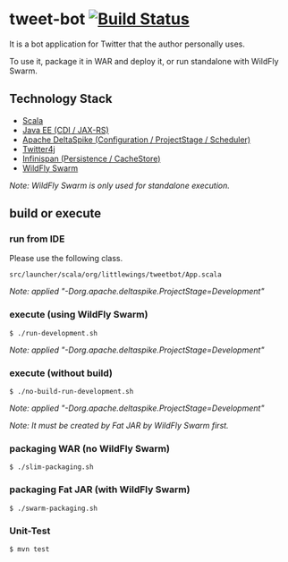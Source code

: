 # tweet-bot [![Build Status](https://travis-ci.org/kazuhira-r/tweet-bot.svg?branch=master)](https://travis-ci.org/kazuhira-r/tweet-bot)
It is a bot application for Twitter that the author personally uses.

To use it, package it in WAR and deploy it, or run standalone with WildFly Swarm.

## Technology Stack

* [Scala](https://www.scala-lang.org/)
* [Java EE (CDI / JAX-RS)](http://www.oracle.com/technetwork/java/javaee/overview/index.html)
* [Apache DeltaSpike (Configuration / ProjectStage / Scheduler)](https://deltaspike.apache.org/)
* [Twitter4j](http://twitter4j.org/)
* [Infinispan (Persistence / CacheStore)](http://infinispan.org/)
* [WildFly Swarm](http://wildfly-swarm.io/)

*Note: WildFly Swarm is only used for standalone execution.*

## build or execute

### run from IDE
Please use the following class.
```shellscript
src/launcher/scala/org/littlewings/tweetbot/App.scala
```

*Note: applied "-Dorg.apache.deltaspike.ProjectStage=Development"*

### execute (using WildFly Swarm)
```shellscript
$ ./run-development.sh
```

*Note: applied "-Dorg.apache.deltaspike.ProjectStage=Development"*

### execute (without build)
```shellscript
$ ./no-build-run-development.sh
```

*Note: applied "-Dorg.apache.deltaspike.ProjectStage=Development"*

*Note: It must be created by Fat JAR by WildFly Swarm first.*

### packaging WAR (no WildFly Swarm)
```shellscript
$ ./slim-packaging.sh
```

### packaging Fat JAR (with WildFly Swarm)
```shellscript
$ ./swarm-packaging.sh
```

### Unit-Test
```shellscript
$ mvn test
```
